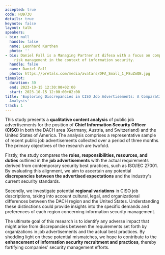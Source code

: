 ```yaml
---
accepted: true
code: HU973U
details: true
keynote: false
layout: talk
speakers:
- bio: null
  handle: false
  name: Leonhard Kurthen
  photo: ''
- bio: Daniel Fall is a Managing Partner at difesa with a focus on compliance and
    risk management in the context of information security.
  handle: false
  name: Daniel Fall
  photo: https://pretalx.com/media/avatars/DFA_Small_1_F8uZmQE.jpg
timeslot:
  duration: 30
  end: 2023-10-15 12:30:00+02:00
  start: 2023-10-15 12:00:00+02:00
title: 'Exploring Discrepancies in CISO Job Advertisements: A Comparative Content
  Analysis'
track: 1
---
```


This study presents a **qualitative content analysis** of public job advertisements for the position of **Chief Information Security Officer (CISO)** in both the DACH area (Germany, Austria, and Switzerland) and the United States of America.
The analysis comprises a representative sample of recent public job advertisements collected over a period of three months.
The primary objectives of the research are twofold.

Firstly, the study compares the **roles, responsibilities, resources, and duties** outlined in the **job advertisements** with the actual requirements derived from contemporary security best practices, such as ISO/IEC 27001.
By evaluating this alignment, we aim to ascertain any potential **discrepancies between the advertised expectations** and the industry's current security standards.

Secondly, we investigate potential **regional variations** in CISO job descriptions, taking into account cultural, legal, and organizational differences between the DACH region and the United States.
Understanding these distinctions could provide insights into the specific demands and preferences of each region concerning information security management.

The ultimate goal of this research is to identify any adverse impact that might arise from discrepancies between the requirements set forth by organizations in job advertisements and the actual best practices.
By shedding light on these potential mismatches, we hope to contribute to the **enhancement of information security recruitment and practices**, thereby fortifying companies' security management efforts.